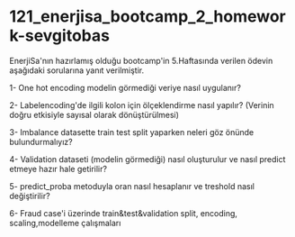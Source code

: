 # 121_enerjisa_bootcamp_2_homework-sevgitobas


EnerjiSa'nın hazırlamış olduğu bootcamp'in 5.Haftasında verilen ödevin aşağıdaki sorularına yanıt verilmiştir.

1- One hot encoding modelin görmediği veriye nasıl uygulanır?

2- Labelencoding'de ilgili kolon için ölçeklendirme nasıl yapılır? (Verinin doğru etkisiyle sayısal olarak dönüştürülmesi)

3- Imbalance datasette train test split yaparken neleri göz önünde bulundurmalıyız?

4- Validation dataseti (modelin görmediği) nasıl oluşturulur ve nasıl predict etmeye hazır hale getirilir?

5- predict_proba metoduyla oran nasıl hesaplanır ve treshold nasıl değiştirilir?

6- Fraud case'i üzerinde train&test&validation split, encoding, scaling,modelleme çalışmaları 
